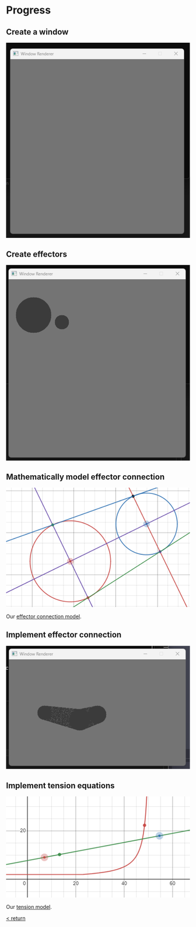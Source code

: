 <h1>Progress</h1>

 <h2>Create a window</h2>

 ![Image](../images/CreateAWindow.png)

 <h2>Create effectors</h2>

 ![Image](../images/CreateEffectors.png)

 <h2>Mathematically model effector connection</h2>

 ![Image](../images/ModelConnect.png)

 Our [effector connection model](https://www.desmos.com/calculator/eihh0v5kvx).

 <h2>Implement effector connection</h2>

 ![Image](../images/ImplementConnect.png)

 <h2>Implement tension equations</h2>

 ![Image](../images/Tension.png)

 Our [tension model](https://www.desmos.com/calculator/dkrkf4jgrr).

 [< return](../README.md)